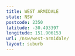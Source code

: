 ```yaml
---
title: WEST ARMIDALE
state: NSW
postcode: 2350
latitude: -30.493397
longitude: 151.906153
url: /nsw/west-armidale/
layout: suburb
---
```

